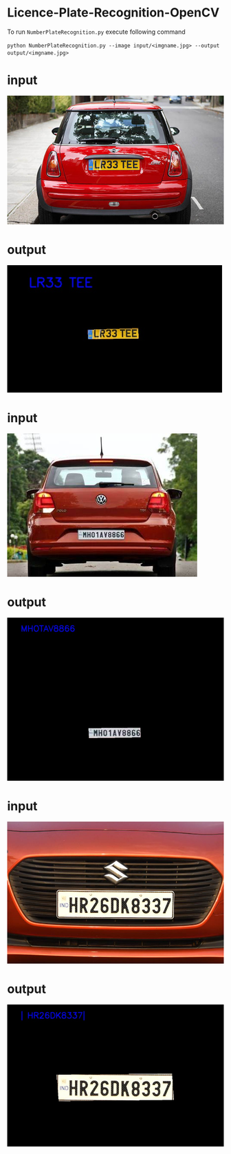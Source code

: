 # Licence-Plate-Recognition-OpenCV

To run `NumberPlateRecognition.py` execute following command

`python NumberPlateRecognition.py --image input/<imgname.jpg> --output output/<imgname.jpg>`

# input

<img src="input/car2.jpg"/>

# output

<img src="output/car2.jpg"/>

# input

<img src="input/car3.jpeg"/>

# output

<img src="output/car3.jpeg"/>

# input

<img src="input/car4.jpg"/>

# output

<img src="output/car7.jpg"/>

